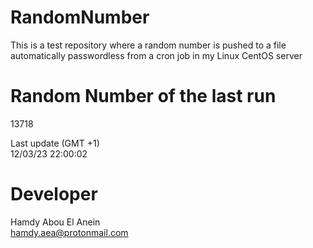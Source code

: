 # RandomNumber    
This is a test repository where a random number is pushed to a file automatically passwordless from a cron job in my Linux CentOS server    
# Random Number of the last run   
13718
      
Last update (GMT +1)    
12/03/23 22:00:02
# Developer    
Hamdy Abou El Anein   
hamdy.aea@protonmail.com
